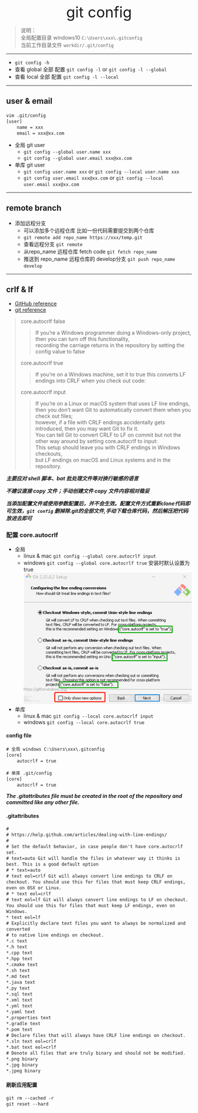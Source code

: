 <div style="text-align: center;font-size: 40px;">git config</div>

> 说明：\
全局配置目录 windows10 `C:\Users\xxx\.gitconfig` \
当前工作目录文件 `workdir/.git/config`

---
- `git config -h`
- 查看 global 全部 配置  `git config -l` or `git config -l --global`
- 查看 local 全部 配置  `git config -l --local`

---
## user & email

```
vim .git/config
[user]
	name = xxx
	email = xxx@xx.com
```

- 全局 git user
    - `git config --global user.name xxx`
    - `git config --global user.email xxx@xx.com`
- 单库 git user
    - `git config user.name xxx` or `git config --local user.name xxx`
    - `git config user.email xxx@xx.com` or `git config --local user.email xxx@xx.com`

---
## remote branch

- 添加远程分支
    - 可以添加多个远程仓库 比如一份代码需要提交到两个仓库
    - `git remote add repo_name https://xxx/temp.git`
    - 查看远程分支 `git remote`
    - 从repo_name 远程仓库 fetch code `git fetch repo_name`
    - 推送到 repo_name 远程仓库的 develop分支 `git push repo_name develop`

---
## crlf & lf

- [GitHub reference](https://docs.github.com/en/get-started/getting-started-with-git/configuring-git-to-handle-line-endings)
- [git reference](https://git-scm.com/book/en/v2/Customizing-Git-Git-Configuration)

> core.autocrlf false
> > If you’re a Windows programmer doing a Windows-only project, then you can turn off this functionality, \
> > recording the carriage returns in the repository by setting the config value to false
>
>core.autocrlf true
>> If you’re on a Windows machine, set it to true this converts LF endings into CRLF when you check out code:
>
>core.autocrlf input
>> If you’re on a Linux or macOS system that uses LF line endings, \
> > then you don’t want Git to automatically convert them when you check out files; \
> > however, if a file with CRLF endings accidentally gets introduced, then you may want Git to fix it. \
> > You can tell Git to convert CRLF to LF on commit but not the other way around by setting core.autocrlf to input: \
> > This setup should leave you with CRLF endings in Windows checkouts, \
> > but LF endings on macOS and Linux systems and in the repository.


***主要应对 shell 脚本、bat 批处理文件等对换行敏感的语言***

***不建议直接 copy 文件；手动创建文件 copy 文件内容相对稳妥***

***当添加配置文件或使用参数配置后，并不会生效。配置文件方式重新clone代码即可生效，`git config` 删掉除.git的全部文件,手动下载仓库代码，然后解压把代码放进去即可***

### 配置 core.autocrlf

- 全局
    - linux & mac `git config --global core.autocrlf input`
    - windows `git config --global core.autocrlf true` 安装时默认设置为 true ![image](img/crlf_lf.gif)
- 单库
    - linux & mac `git config --local core.autocrlf input`
    - windows `git config --local core.autocrlf true`


#### config file

```text
# 全局 windows C:\Users\xxx\.gitconfig
[core]
	autocrlf = true

# 单库 .git/config
[core]
	autocrlf = true
```

***The .gitattributes file must be created in the root of the repository and committed like any other file.***

#### .gitattributes

```properties
#
# https://help.github.com/articles/dealing-with-line-endings/
#
# Set the default behavior, in case people don't have core.autocrlf set.
# text=auto Git will handle the files in whatever way it thinks is best. This is a good default option
# * text=auto
# text eol=crlf Git will always convert line endings to CRLF on checkout. You should use this for files that must keep CRLF endings, even on OSX or Linux.
# * text eol=crlf
# text eol=lf Git will always convert line endings to LF on checkout. You should use this for files that must keep LF endings, even on Windows.
* text eol=lf
# Explicitly declare text files you want to always be normalized and converted
# to native line endings on checkout.
*.c text
*.h text
*.cpp text
*.hpp text
*.cmake text
*.sh text
*.md text
*.java text
*.py text
*.sql text
*.xml text
*.yml text
*.yaml text
*.properties text
*.gradle text
*.pom text
# Declare files that will always have CRLF line endings on checkout.
*.sln text eol=crlf
*.bat text eol=crlf
# Denote all files that are truly binary and should not be modified.
*.png binary
*.jpg binary
*.jpeg binary
```

#### 刷新应用配置

```shell
git rm --cached -r
git reset --hard
```
